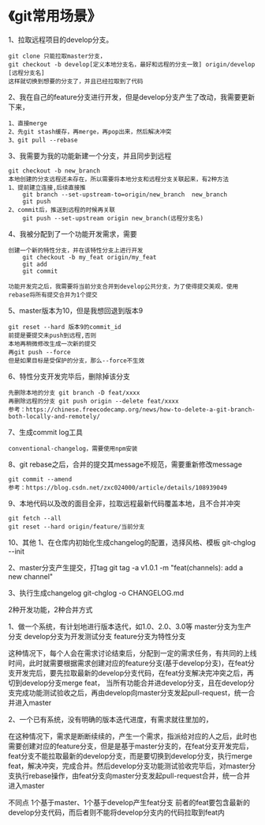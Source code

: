 # 《git常用场景》

1、拉取远程项目的develop分支。

	git clone 只能拉取master分支，
	git checkout -b develop[定义本地分支名，最好和远程的分支一致] origin/develop [远程分支名]
	这样就切换到想要的分支了，并且已经拉取到了代码


2、我在自己的feature分支进行开发，但是develop分支产生了改动，我需要更新下来，
	
	1、直接merge
	2、先git stash缓存，再merge，再pop出来，然后解决冲突
	3、git pull --rebase

3、我需要为我的功能新建一个分支，并且同步到远程
	
	git checkout -b new_branch
	本地创建的分支远程还未存在，所以需要将本地分支和远程分支关联起来，有2种方法
	1、提前建立连接,后续直接推
		git branch --set-upstream-to=origin/new_branch  new_branch
		git push
	2、commit后，推送到远程的时候再关联
		git push --set-upstream origin new_branch(远程分支名)
	

4、我被分配到了一个功能开发需求，需要
	
	创建一个新的特性分支，并在该特性分支上进行开发
		git checkout -b my_feat origin/my_feat
		git add 
		git commit 

	功能开发完之后，我需要将当前分支合并到develop公共分支，为了使得提交美观，使用rebase将所有提交合并为1个提交

5、master版本为10，但是我想回退到版本9
	
	git reset --hard 版本9的commit_id
	前提是要提交未push到远程,否则
	本地再稍微修改生成一次新的提交
	再git push --force
	但是如果目标是受保护的分支，那么--force不生效

6、特性分支开发完毕后，删除掉该分支
	
	先删除本地的分支 git branch -D feat/xxxx
	再删除远程的分支 git push origin --delete feat/xxxx
	参考：https://chinese.freecodecamp.org/news/how-to-delete-a-git-branch-both-locally-and-remotely/

7、生成commit log工具
	
	conventional-changelog，需要使用npm安装

8、git rebase之后，合并的提交其message不规范，需要重新修改message
	
	git commit --amend
	参考：https://blog.csdn.net/zxc024000/article/details/108939049

9、本地代码以及改的面目全非，拉取远程最新代码覆盖本地，且不合并冲突
	
	git fetch --all
	git reset --hard origin/feature/当前分支

	
10、其他
1、在仓库内初始化生成changelog的配置，选择风格、模板
git-chglog --init

2、master分支产生提交，打tag
git tag -a v1.0.1 -m "feat(channels): add a new channel"  

3、执行生成changelog
git-chglog -o CHANGELOG.md



2种开发功能，2种合并方式

1、做一个系统，有计划地进行版本迭代，如1.0、2.0、3.0等
master分支为生产分支
develop分支为开发测试分支
feature分支为特性分支

这种情况下，每个人会在需求讨论结束后，分配到一定的需求任务，有共同的上线时间，此时就需要根据需求创建对应的feature分支(基于develop分支)，在feat分支开发完后，要先拉取最新的develop分支代码，在feat分支解决完冲突之后，再切到develop分支merge feat，
当所有功能合并进develop分支，且在develop分支完成功能测试验收之后，再由develop向master分支发起pull-request，统一合并进入master


2、一个已有系统，没有明确的版本迭代进度，有需求就往里加的，

在这种情况下，需求是断断续续的，产生一个需求，指派给对应的人之后，此时也需要创建对应的feature分支，但是是基于master分支的，在feat分支开发完后，feat分支不能拉取最新的develop分支，而是要切换到develop分支，执行merge feat，解决冲突，完成合并。然后develop分支功能测试验收完毕后，对master分支执行rebase操作，由feat分支向master分支发起pull-request合并，统一合并进入master

不同点
1个基于master、1个基于develop产生feat分支
前者的feat要包含最新的develop分支代码，而后者则不能将develop分支内的代码拉取到feat内